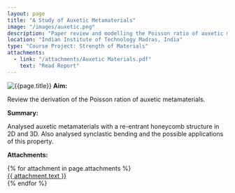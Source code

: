 ```yaml
---
layout: page
title: "A Study of Auxetic Metamaterials"
image: "/images/auxetic.png"
description: "Paper review and modelling the Poisson ratio of auxetic metamaterials."
location: "Indian Institute of Technology Madras, India"
type: "Course Project: Strength of Materials"
attachments:
  - link: "/attachments/Auxetic Materials.pdf"
    text: "Read Report"
---
```

![{{page.title}}]({{page.image}})
**Aim:** 

Review the derivation of the Poisson ration of auxetic metamaterials.

**Summary:**

Analysed auxetic metamaterials with a re-entrant honeycomb structure in 2D and 3D. Also analysed synclastic bending and the possible applications of this property.

**Attachments:**


<script src="https://cdnjs.cloudflare.com/ajax/libs/pdf.js/2.16.105/pdf.min.js"></script>

<div class="pdf-thumbnail-container">
  {% for attachment in page.attachments %}
    <div class="pdf-thumbnail-wrapper">
      <canvas class="pdf-thumbnail" data-url="{{ attachment.link }}"></canvas>
      <a href="{{ attachment.link }}" target="_blank">{{ attachment.text }}</a>
    </div>
  {% endfor %}
</div>

<script>
  document.addEventListener("DOMContentLoaded", function () {
    document.querySelectorAll(".pdf-thumbnail").forEach((canvas) => {
      const url = canvas.getAttribute("data-url");

      pdfjsLib.getDocument(url).promise.then(pdf => {
        return pdf.getPage(1);
      }).then(page => {
        const desiredWidth = 200; // Adjust this to control thumbnail width
        const viewport = page.getViewport({ scale: 1 }); // Default scale (1) to get original width

        const scale = desiredWidth / viewport.width; // Calculate scale based on desired width
        const scaledViewport = page.getViewport({ scale });

        const context = canvas.getContext("2d");

        // Set canvas size to match the scaled page
        canvas.width = scaledViewport.width;
        canvas.height = scaledViewport.height;

        const renderContext = {
          canvasContext: context,
          viewport: scaledViewport
        };

        return page.render(renderContext).promise;
      });

      canvas.addEventListener("click", () => {
        window.open(url, "_blank");
      });
    });
  });
</script>
